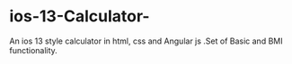 # ios-13-Calculator-
An ios 13 style calculator in html, css and Angular js .Set of Basic and BMI functionality.
